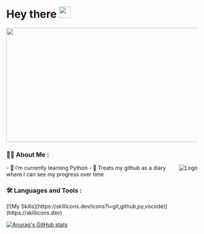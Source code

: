 <h1>
  Hey there
  <img src="https://media.giphy.com/media/hvRJCLFzcasrR4ia7z/giphy.gif" width="30px"/>
</h1>

<div align="center">
  <img src="https://user-images.githubusercontent.com/98991020/191608264-dc524e61-8ebb-4f70-920b-41bb1f3fbff9.gif" width="600" height="300"/>
</div>

### :woman_technologist: About Me :
<img alt="Logo" align="right" src="https://upload.wikimedia.org/wikipedia/commons/c/c3/Python-logo-notext.svg" />
- 🌱 I’m currently learning Python
- 📖 Treats my github as a diary where I can see my progress over time


### :hammer_and_wrench: Languages and Tools :
<div>
  [![My Skills](https://skillicons.dev/icons?i=git,github,py,vscode)](https://skillicons.dev)
</div>

[![Anurag's GitHub stats](https://github-readme-stats.vercel.app/api?username=veronikacode)](https://github.com/anuraghazra/github-readme-stats)




